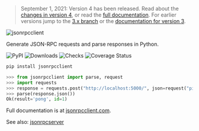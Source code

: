 > September 1, 2021: Version 4 has been released. Read about the [changes in
> version 4](https://composed.blog/jsonrpcclient-4-changes), or read the [full
> documentation](https://www.jsonrpcclient.com/).
> For earlier versions jump to the [3.x
> branch](https://github.com/explodinglabs/jsonrpcclient/tree/3.x) or the
> [documentation for version 3](https://www.jsonrpcclient.com/en/3.3.6/).

<img
    alt="jsonrpcclient"
    style="margin: 0 auto;"
    src="https://github.com/explodinglabs/jsonrpcclient/blob/main/docs/logo.png?raw=true"
/>

Generate JSON-RPC requests and parse responses in Python.

![PyPI](https://img.shields.io/pypi/v/jsonrpcclient.svg)
![Downloads](https://pepy.tech/badge/jsonrpcclient/week)
![Checks](https://github.com/explodinglabs/jsonrpcclient/actions/workflows/checks.yml/badge.svg)
![Coverage Status](https://coveralls.io/repos/github/explodinglabs/jsonrpcclient/badge.svg?branch=main)

```sh
pip install jsonrpcclient
```

```python
>>> from jsonrpcclient import parse, request
>>> import requests
>>> response = requests.post("http://localhost:5000/", json=request("ping"))
>>> parse(response.json())
Ok(result='pong', id=1)
```

Full documentation is at [jsonrpcclient.com](https://www.jsonrpcclient.com/).

See also: [jsonrpcserver](https://github.com/explodinglabs/jsonrpcserver)
